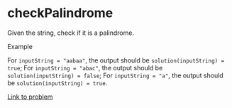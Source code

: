 # checkPalindrome

Given the string, check if it is a palindrome.

Example

For `inputString = "aabaa"`, the output should be `solution(inputString) = true`;
For `inputString = "abac"`, the output should be `solution(inputString) = false`;
For `inputString = "a"`, the output should be `solution(inputString) = true`.

[Link to problem](https://app.codesignal.com/arcade/intro/level-1/s5PbmwxfECC52PWyQ)